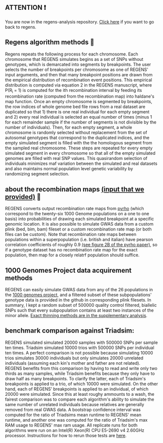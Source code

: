 ## ATTENTION :exclamation:

You are now in the regens-analysis repository. [Click here](https://github.com/EpistasisLab/regens) if you want to go back to regens. 

## Regens algorithm methods :robot:

Regens repeats the following process for each chromosome. Each chromosome that REGENS simulates begins as a set of SNPs without genotypes, which is demarcated into segments by breakpoints. The user selects the number of breakpoints per chromosome as one of REGENS' input arguments, and then that many breakpoint positions are drawn from the empirical distribution of recombination event positions. This empirical distribution is computed via equation 2 in the REGENS manuscript, where P(R<sub>i</sub> = 1) is computed for the ith recombination interval by feeding its recombination rate (computed from the recombination map) into haldane's map function. Once an empty chromosome is segmented by breakpoints, the row indices of whole genome bed file rows from a real dataset are duplicated so that 1) there is one real individual for each empty segment and 2) every real individual is selected an equal number of times (minus 1 for each remainder sample if the number of segments is not divisible by the number of individuals). Then, for each empty segment, a whole chromosome is randomly selected without replacement from the set of autosomal genotypes that correspond to the duplicated indices, and the empty simulated segment is filled with the the homologous segment from the sampled real chromosome. These steps are repeated for every empty simulated segment in every chromosome so that all of the empty simulated genomes are filled with real SNP values. This quasirandom selection of individuals minimizes maf variation between the simulated and real datasets and also maintains normal population level genetic variability by randomizing segment selection. 

## about the recombination maps [(input that we provided)](https://github.com/EpistasisLab/regens#input-turkey) :turkey:

REGENS converts output recombination rate maps from [pyrho](https://github.com/popgenmethods/pyrho) (which correspond to the twenty-six 1000 Genome populations on a one to one basis) into probabilities of drawing each simulated breakpoint at a specific genomic location. It is also possible to simulate GWAS data from a custom plink (bed, bim, bam) fileset or a custom recombination rate map (or both files can be custom). Note that recombination rate maps between populations within a superpopulation (i.e. british and italian) have pearson correlation coefficients of roughly 0.9 [(see figure 2B of the pyrho paper)](https://advances.sciencemag.org/content/advances/5/10/eaaw9206.full.pdf), so if a genotype dataset has no recombination rate map for the exact population, then map for a closely relatrf population should suffice. 

## 1000 Genomes Project data acquirement methods 

REGENS can easily simulate GWAS data from any of the 26 populations in the [1000 genomes project](https://www.cog-genomics.org/plink/2.0/resources), and a filtered subset of these subpopulations' genotype data is provided in the github in corresponding plink filesets. In summary, I kept a random subset of 500000 quality control filtered, biallelic SNPs such that every subpopulation contains at least two instances of the minor allele. [Exact thinning methods are in the supplementary analysis](https://github.com/EpistasisLab/regens-analysis). 

## benchmark comparison against Triadsim:

REGENS simulated simulated 20000 samples with 500000 SNPs per sample ten times. Triadsim simulated 10000 trios with 500000 SNPs per individual ten times. A perfect comparison is not possible because simulating 10000 trios simulates 30000 individuals but only simulates 20000 unrelated individuals (assuming each kin's mother and father are not related). REGENS benefits from this comparison by having to read and write only two thirds as many samples, while Triadsim benefits because they only have to draw half as many breakpoints. To clarify the latter, each of Triadsim's breakpoints is applied to a trio, of which 10000 were simulated. On the other hand, each of REGENS' breakpoints is applied to an individual, of which 20000 were simulated. Since this at least roughy ammounts to a wash, the fairest comparison was to compare each algorithm's ability to simulate the same number of unrelated individuals because relatives are generally removed from real GWAS data. A bootstrap confidence interval was computed for the ratio of Triadsims mean runtime to REGENS' mean runtime, and another one was computed for the ratio of Triadsim's max RAM usage to REGENS' max ram usage. All replicate runs for both algorithms were run on an Intel(R) Xeon(R) CPU E5-2690 v4 2.60GHz processor. Instructions for how to rerun those tests are [here](https://github.com/EpistasisLab/regens/blob/main/regens_tests_info.md#efficiency-tests-for-regens).
